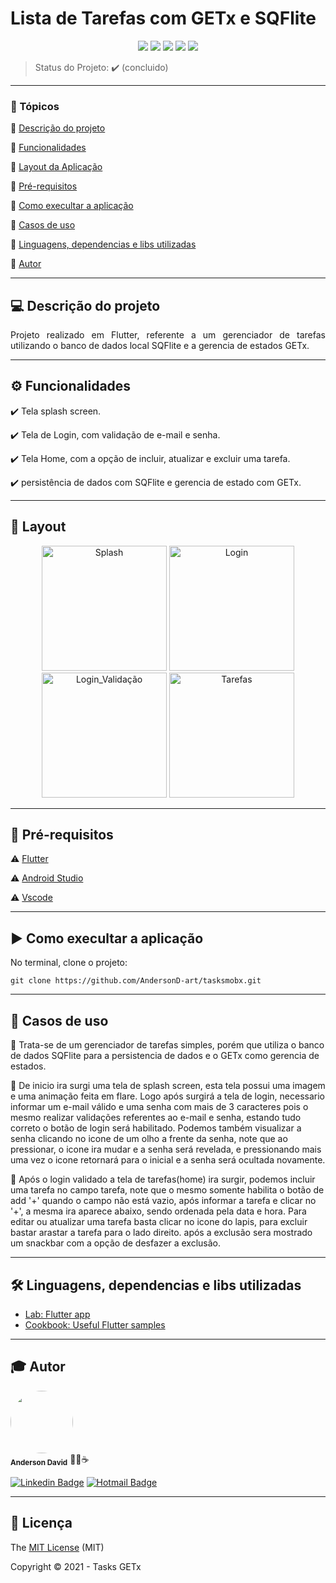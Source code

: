 <h1>Lista de Tarefas com GETx e SQFlite</h1> 

<p align="center">
  <img src="https://img.shields.io/static/v1?label=dart&message=language&color=blue&style=for-the-badge&logo=DART"/>  
  <img src="https://img.shields.io/static/v1?label=flutter&message=framework&color=blue&style=for-the-badge&logo=FLUTTER"/>  
  <img src="http://img.shields.io/static/v1?label=License&message=MIT&color=green&style=for-the-badge"/>   
  <img src="http://img.shields.io/static/v1?label=TESTES&message=%3E100&color=GREEN&style=for-the-badge"/>  
   <img src="http://img.shields.io/static/v1?label=STATUS&message=CONCLUIDO&color=GREEN&style=for-the-badge"/>
</p>

> Status do Projeto: :heavy_check_mark: (concluido)
---

### 📖 Tópicos 

:small_blue_diamond: [Descrição do projeto](#-descrição-do-projeto)

:small_blue_diamond: [Funcionalidades](#-funcionalidades)

:small_blue_diamond: [Layout da Aplicação](#-layout)

:small_blue_diamond: [Pré-requisitos](#-pré-requisitos)

:small_blue_diamond: [Como execultar a aplicação](#-como-execultar-a-aplicação)

:small_blue_diamond: [Casos de uso](#-casos-de-uso)

:small_blue_diamond: [Linguagens, dependencias e libs utilizadas](#-linguagens-dependencias-e-libs-utilizadas)

:small_blue_diamond: [Autor](#-autor)

--- 

## 💻 Descrição do projeto 

<p align="justify">
  Projeto realizado em Flutter, referente a um gerenciador de tarefas utilizando o banco de dados local SQFlite e a gerencia de estados GETx. 
</p>

---

## ⚙️ Funcionalidades

:heavy_check_mark: Tela splash screen.  

:heavy_check_mark: Tela de Login, com validação de e-mail e senha.  

:heavy_check_mark: Tela Home, com a opção de incluir, atualizar e excluir uma tarefa.  

:heavy_check_mark: persistência de dados com SQFlite e gerencia de estado com GETx. 

---

## 🎨 Layout 

<p align="center">
  <img alt="Splash" title="#Splash" src="https://user-images.githubusercontent.com/77983152/105763282-60afbc80-5f34-11eb-918e-e2e43d232385.png" width="200px">

  <img alt="Login" title="#Login" src="https://user-images.githubusercontent.com/77983152/105848445-bf6d4880-5fbd-11eb-8b9c-8d2eb0569744.png" width="200px">

  <img alt="Login_Validação" title="#Login_Validação" src="https://user-images.githubusercontent.com/77983152/105848494-cd22ce00-5fbd-11eb-898e-184c2977ef91.png" width="200px">

  <img alt="Tarefas" title="#Tarefas" src="https://user-images.githubusercontent.com/77983152/105848533-da3fbd00-5fbd-11eb-84b6-f5a9ef8a6d21.png" width="200px">
</p>

---

## 🎯 Pré-requisitos

:warning: [Flutter](https://flutter.dev/docs/get-started/install)

:warning: [Android Studio](https://developer.android.com/studio)

:warning: [Vscode](https://code.visualstudio.com/download)

---

## ▶️ Como execultar a aplicação

No terminal, clone o projeto: 

```
git clone https://github.com/AndersonD-art/tasksmobx.git
```
---

## 📌 Casos de uso

💬 Trata-se de um gerenciador de tarefas simples, porém que utiliza o banco de dados SQFlite para a persistencia de dados e o GETx como gerencia de estados.

💬 De inicio ira surgi uma tela de splash screen, esta tela possui uma imagem e uma animação feita em flare. Logo após surgirá a tela de login, necessario informar um e-mail válido e uma senha com mais de 3 caracteres pois o mesmo realizar validações referentes ao e-mail e senha, estando tudo correto o botão de login será habilitado. Podemos também visualizar a senha clicando no icone de um olho a frente da senha, note que ao pressionar, o icone ira mudar e a senha será revelada, e pressionando mais uma vez o icone retornará para o inicial e a senha será ocultada novamente.

💬 Após o login validado a tela de tarefas(home) ira surgir, podemos incluir uma tarefa no campo tarefa, note que o mesmo somente habilita o botão de add '+' quando o campo não está vazio, após informar a tarefa e clicar no '+', a mesma ira aparece abaixo, sendo ordenada pela data e hora. Para editar ou atualizar uma tarefa basta clicar no icone do lapis, para excluir bastar arastar a tarefa para o lado direito. após a exclusão sera mostrado um snackbar com a opção de desfazer a exclusão.

---

## 🛠 Linguagens, dependencias e libs utilizadas

- [Lab: Flutter app](https://flutter.dev/docs/get-started/codelab)
- [Cookbook: Useful Flutter samples](https://flutter.dev/docs/cookbook)

---

## 🎓 Autor

 <img style="border-radius: 50%;" src="https://avatars.githubusercontent.com/u/77983152?s=460&u=f61c18670116cb318cdf26e7523643a6dccb5680&v=4" width="100px;" alt=""/>
 <br />
 <sub><b>Anderson David</b></sub> 👨‍💻☕
 <br />

[![Linkedin Badge](https://img.shields.io/badge/-AndersonDavid-blue?style=flat-square&logo=Linkedin&logoColor=white&link=https://www.linkedin.com/in/anderson-david-ti)](https://www.linkedin.com/in/anderson-david-ti) 
[![Hotmail Badge](https://img.shields.io/badge/-andersondavidti@hotmail.com-c14438?style=flat-square&logo=Hotmail&logoColor=white&link=mailto:andersondavidti@hotmail.com)](mailto:andersondavidti@hotmail.com)

---

## 📝 Licença 

The [MIT License](https://github.com/AndersonD-art/tasksgetx/commit/665a34ad9c34706ee62b1c6e8d87b6c5537b4394) (MIT)

Copyright :copyright: 2021 - Tasks GETx